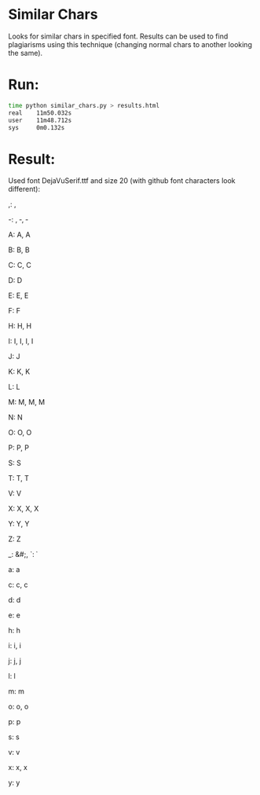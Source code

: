 Similar Chars
===========================

Looks for similar chars in specified font. Results can be used to find plagiarisms using this technique (changing normal chars to another looking the same).

Run:
=====

```bash
time python similar_chars.py > results.html
real    11m50.032s
user    11m48.712s
sys     0m0.132s
```
Result:
=====

Used font DejaVuSerif.ttf and size 20 (with github font characters look different):

&#44;: &#8218;

&#45;: &#173;, &#8208;, &#8209;

&#65;: &#913;, &#1040;

&#66;: &#914;, &#1042;

&#67;: &#1057;, &#8557;

&#68;: &#8558;

&#69;: &#917;, &#1045;

&#70;: &#988;

&#72;: &#919;, &#1053;

&#73;: &#921;, &#1030;, &#1216;, &#8544;

&#74;: &#1032;

&#75;: &#922;, &#8490;

&#76;: &#8556;

&#77;: &#924;, &#1052;, &#8559;

&#78;: &#925;

&#79;: &#927;, &#1054;

&#80;: &#929;, &#1056;

&#83;: &#1029;

&#84;: &#932;, &#1058;

&#86;: &#8548;

&#88;: &#935;, &#1061;, &#8553;

&#89;: &#933;, &#1198;

&#90;: &#918;

&#95;: &#;, &#96;: &#8175;

&#97;: &#1072;

&#99;: &#1089;, &#8573;

&#100;: &#8574;

&#101;: &#1077;

&#104;: &#1211;

&#105;: &#1110;, &#8560;

&#106;: &#1011;, &#1112;

&#108;: &#8572;

&#109;: &#8575;

&#111;: &#959;, &#1086;

&#112;: &#1088;

&#115;: &#1109;

&#118;: &#8564;

&#120;: &#1093;, &#8569;

&#121;: &#1091;